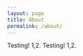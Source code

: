 ```yaml
---
layout: page
title: About
permalink: /about/
---
```


Testing! 1,2. Testing! 1,2.
<script>

<script src="https://utteranc.es/client.js"
        repo="Some-guy-is-here/Dylan-2025"
        issue-term="title"
        label="blogpost-comment"
        theme="github-dark"
        crossorigin="anonymous"
        async>
</script>
